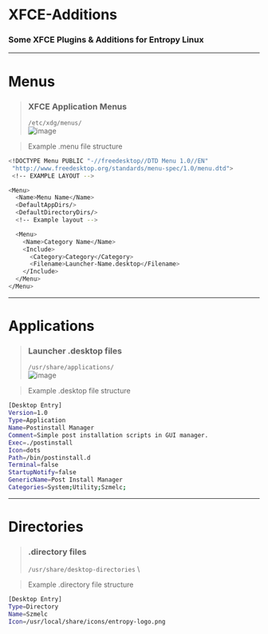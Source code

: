 # XFCE-Additions
### Some XFCE Plugins & Additions for Entropy Linux

---

# Menus
> ### XFCE Application Menus
> `/etc/xdg/menus/` \
![image](https://github.com/user-attachments/assets/a7f58f09-65fa-4821-81e5-183313d4131a)

> Example .menu file structure
```bash
<!DOCTYPE Menu PUBLIC "-//freedesktop//DTD Menu 1.0//EN"
 "http://www.freedesktop.org/standards/menu-spec/1.0/menu.dtd">
 <!-- EXAMPLE LAYOUT -->

<Menu>
  <Name>Menu Name</Name>
  <DefaultAppDirs/>
  <DefaultDirectoryDirs/>
  <!-- Example layout -->

  <Menu>
    <Name>Category Name</Name>
    <Include>
      <Category>Category</Category>	
      <Filename>Launcher-Name.desktop</Filename>
    </Include>
  </Menu>
</Menu>
```
---

# Applications
> ### Launcher .desktop files
> `/usr/share/applications/` \
![image](https://github.com/user-attachments/assets/1d824bae-1cc0-4b45-b9a2-fed6ab8977d9)

> Example .desktop file structure
```bash
[Desktop Entry]
Version=1.0
Type=Application
Name=Postinstall Manager
Comment=Simple post installation scripts in GUI manager.
Exec=./postinstall
Icon=dots
Path=/bin/postinstall.d
Terminal=false
StartupNotify=false
GenericName=Post Install Manager
Categories=System;Utility;Szmelc;
```

---

# Directories
> ### .directory files
> `/usr/share/desktop-directories` \

> Example .directory file structure
```bash
[Desktop Entry]
Type=Directory
Name=Szmelc
Icon=/usr/local/share/icons/entropy-logo.png
```

